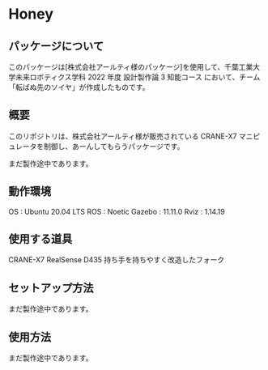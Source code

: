 # Honey

## パッケージについて
このパッケージは[株式会社アールティ様のパッケージ]を使用して、千葉工業大学未来ロボティクス学科 2022 年度 設計製作論 3 知能コース において、チーム「転ばぬ先のソイヤ」が作成したものです。

## 概要

このリポジトリは、株式会社アールティ様が販売されている CRANE-X7 マニピュレータを制御し、あーんしてもらうパッケージです。

まだ製作途中であります。

## 動作環境
OS : Ubuntu 20.04 LTS
ROS : Noetic
Gazebo : 11.11.0
Rviz : 1.14.19

## 使用する道具
CRANE-X7
RealSense D435
持ち手を持ちやすく改造したフォーク

## セットアップ方法

まだ製作途中であります。

## 使用方法

まだ製作途中であります。
